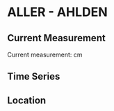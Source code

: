# ALLER - AHLDEN

## Current Measurement

Current measurement: <Value topic="rivers/pegel-online/ALLER/AHLDEN/measurementValue"/> cm

## Time Series

<TimeSeries topic="rivers/pegel-online/ALLER/AHLDEN/measurementValue" period="week" />

## Location

<WorldMap>
  <Marker lat="52.76243127485539" lon="9.57088073000537" labelTopic="rivers/pegel-online/ALLER/AHLDEN" />
</WorldMap>
